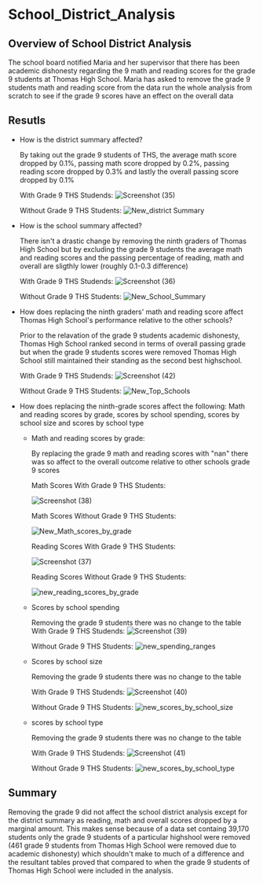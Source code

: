 # School_District_Analysis

## Overview of School District Analysis
The school board notified Maria and her supervisor that there has been academic dishonesty regarding the 9 math and reading scores for the grade 9 students at Thomas High School. Maria has asked to remove the grade 9 students math and reading score from the data run the whole analysis from scratch to see if the grade 9 scores have an effect on the overall data 

## Resutls 
- How is the district summary affected?

    By taking out the grade 9 students of THS, the average math score dropped by 0.1%, passing math score dropped by 0.2%, passing reading score dropped by 0.3% and lastly the overall passing score dropped by 0.1%
    
    With Grade 9 THS Studends:
    ![Screenshot (35)](https://user-images.githubusercontent.com/57723459/112701428-fef1cd00-8e66-11eb-93da-ae6f5ab64564.png)

    
    Without Grade 9 THS Students:
    ![New_district Summary](https://user-images.githubusercontent.com/57723459/112701443-07e29e80-8e67-11eb-9eb7-c7e8930a18f6.png)


- How is the school summary affected?

    There isn't a drastic change by removing the ninth graders of Thomas High School but by excluding the grade 9 students the average math and reading scores and the passing percentage of reading, math and overall are sligthly lower (roughly 0.1-0.3 difference) 

    With Grade 9 THS Studends:
    ![Screenshot (36)](https://user-images.githubusercontent.com/57723459/112701508-382a3d00-8e67-11eb-83a2-f325d701613f.png)
    
    Without Grade 9 THS Students:
    ![New_School_Summary](https://user-images.githubusercontent.com/57723459/112701480-221c7c80-8e67-11eb-8e71-06464cb77fa7.jpg)



- How does replacing the ninth graders' math and reading score affect Thomas High School's performance relative to the other schools?

    Prior to the relavation of the grade 9 students academic dishonesty, Thomas High School ranked second in terms of overall passing grade but when the grade 9 students scores were removed Thomas High School still maintained their standing as the second best highschool.

    With Grade 9 THS Studends:
    ![Screenshot (42)](https://user-images.githubusercontent.com/57723459/112701617-80495f80-8e67-11eb-931b-ca7dd75bbb60.png)

    Without Grade 9 THS Students:
    ![New_Top_Schools](https://user-images.githubusercontent.com/57723459/112701534-4bd5a380-8e67-11eb-81f1-207379b6d23d.jpg)



- How does replacing the ninth-grade scores affect the following: Math and reading scores by grade, scores by school spending, scores by school size and scores by school type
    - Math and reading scores by grade:

        By replacing the grade 9 math and reading scores with "nan" there was so affect to the overall outcome relative to other schools grade 9 scores
        
         Math Scores With Grade 9 THS Students:
         
         ![Screenshot (38)](https://user-images.githubusercontent.com/57723459/112701733-d0282680-8e67-11eb-9df0-c137a4ab0c71.png)
         
         
         Math Scores Without Grade 9 THS Students:
         
         ![New_Math_scores_by_grade](https://user-images.githubusercontent.com/57723459/112701747-d6b69e00-8e67-11eb-87cb-47ed60617e28.jpg)

         
         
         Reading Scores With Grade 9 THS Students:
         
         ![Screenshot (37)](https://user-images.githubusercontent.com/57723459/112701784-f057e580-8e67-11eb-9a19-cc39262b5823.png)
         
    
         Reading Scores Without Grade 9 THS Students: 
         
         ![new_reading_scores_by_grade](https://user-images.githubusercontent.com/57723459/112701794-f64dc680-8e67-11eb-9779-c40f915ac707.jpg)


    - Scores by school spending 

        Removing the grade 9 students there was no change to the table
         With Grade 9 THS Studends:
         ![Screenshot (39)](https://user-images.githubusercontent.com/57723459/112701874-301ecd00-8e68-11eb-8631-b555e2a32bd7.png)
         
         
         Without Grade 9 THS Students:
         ![new_spending_ranges](https://user-images.githubusercontent.com/57723459/112701909-4593f700-8e68-11eb-9856-aa65f7071bb1.png)



    - Scores by school size

        Removing the grade 9 students there was no change to the table
        
         With Grade 9 THS Studends:
         ![Screenshot (40)](https://user-images.githubusercontent.com/57723459/112702210-15008d00-8e69-11eb-8891-093cbd5c94d9.png)

         
         
         Without Grade 9 THS Students:
         ![new_scores_by_school_size](https://user-images.githubusercontent.com/57723459/112701927-50e72280-8e68-11eb-9903-3d3ecbfc0f72.png)


    - scores by school type

        Removing the grade 9 students there was no change to the table
        
        
         With Grade 9 THS Studends:
         ![Screenshot (41)](https://user-images.githubusercontent.com/57723459/112702234-29dd2080-8e69-11eb-85df-4a3d9915a3b5.png)

         
         
         Without Grade 9 THS Students:
         ![new_scores_by_school_type](https://user-images.githubusercontent.com/57723459/112702023-94da2780-8e68-11eb-8d91-b322e8fc2a8e.png)

        
    
## Summary 
Removing the grade 9 did not affect the school district analysis except for the district summary as reading, math and overall scores dropped by a marginal amount. This makes sense because of a data set containg 39,170 students only the grade 9 students of a particular highshool were removed (461 grade 9 students from Thomas High School were removed due to academic dishonesty) which shouldn't make to much of a difference and the resultant tables proved that compared to when the grade 9 students of Thomas High School were included in the analysis.
